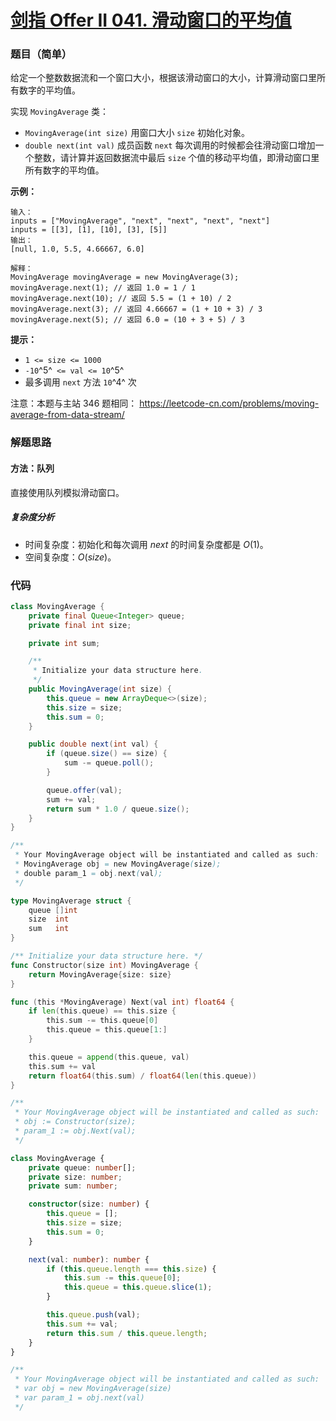 # [剑指 Offer II 041. 滑动窗口的平均值](https://leetcode.cn/problems/qIsx9U/)

### 题目（简单）

给定一个整数数据流和一个窗口大小，根据该滑动窗口的大小，计算滑动窗口里所有数字的平均值。

实现 `MovingAverage` 类：

* `MovingAverage(int size)` 用窗口大小 `size` 初始化对象。
* `double next(int val)` 成员函数 `next` 每次调用的时候都会往滑动窗口增加一个整数，请计算并返回数据流中最后 `size` 个值的移动平均值，即滑动窗口里所有数字的平均值。

**示例：**

```
输入：
inputs = ["MovingAverage", "next", "next", "next", "next"]
inputs = [[3], [1], [10], [3], [5]]
输出：
[null, 1.0, 5.5, 4.66667, 6.0]

解释：
MovingAverage movingAverage = new MovingAverage(3);
movingAverage.next(1); // 返回 1.0 = 1 / 1
movingAverage.next(10); // 返回 5.5 = (1 + 10) / 2
movingAverage.next(3); // 返回 4.66667 = (1 + 10 + 3) / 3
movingAverage.next(5); // 返回 6.0 = (10 + 3 + 5) / 3
```

**提示：**

* `1 <= size <= 1000`
* `-10`^5^` <= val <= 10`^5^
* 最多调用 `next` 方法 `10`^4^ 次

注意：本题与主站 346 题相同： <https://leetcode-cn.com/problems/moving-average-from-data-stream/>

### 解题思路

#### 方法：队列

直接使用队列模拟滑动窗口。

##### 复杂度分析

- 时间复杂度：初始化和每次调用 $next$ 的时间复杂度都是 $O(1)$。
- 空间复杂度：$O(size)$。

### 代码

```java
class MovingAverage {
    private final Queue<Integer> queue;
    private final int size;

    private int sum;

    /**
     * Initialize your data structure here.
     */
    public MovingAverage(int size) {
        this.queue = new ArrayDeque<>(size);
        this.size = size;
        this.sum = 0;
    }

    public double next(int val) {
        if (queue.size() == size) {
            sum -= queue.poll();
        }

        queue.offer(val);
        sum += val;
        return sum * 1.0 / queue.size();
    }
}

/**
 * Your MovingAverage object will be instantiated and called as such:
 * MovingAverage obj = new MovingAverage(size);
 * double param_1 = obj.next(val);
 */
```

```go
type MovingAverage struct {
	queue []int
	size  int
	sum   int
}

/** Initialize your data structure here. */
func Constructor(size int) MovingAverage {
	return MovingAverage{size: size}
}

func (this *MovingAverage) Next(val int) float64 {
	if len(this.queue) == this.size {
		this.sum -= this.queue[0]
		this.queue = this.queue[1:]
	}

	this.queue = append(this.queue, val)
	this.sum += val
	return float64(this.sum) / float64(len(this.queue))
}

/**
 * Your MovingAverage object will be instantiated and called as such:
 * obj := Constructor(size);
 * param_1 := obj.Next(val);
 */
```

```typescript
class MovingAverage {
    private queue: number[];
    private size: number;
    private sum: number;

    constructor(size: number) {
        this.queue = [];
        this.size = size;
        this.sum = 0;
    }

    next(val: number): number {
        if (this.queue.length === this.size) {
            this.sum -= this.queue[0];
            this.queue = this.queue.slice(1);
        }

        this.queue.push(val);
        this.sum += val;
        return this.sum / this.queue.length;
    }
}

/**
 * Your MovingAverage object will be instantiated and called as such:
 * var obj = new MovingAverage(size)
 * var param_1 = obj.next(val)
 */
```
